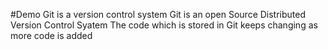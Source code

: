 #Demo
Git is a version control system
Git is an open Source Distributed Version Control Syatem
The code which is stored in Git keeps changing as more code is added
